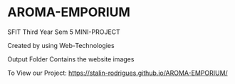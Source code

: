 # AROMA-EMPORIUM
SFIT Third Year  Sem 5 MINI-PROJECT

Created by using Web-Technologies

Output Folder Contains the website images

To View our Project:
https://stalin-rodrigues.github.io/AROMA-EMPORIUM/

